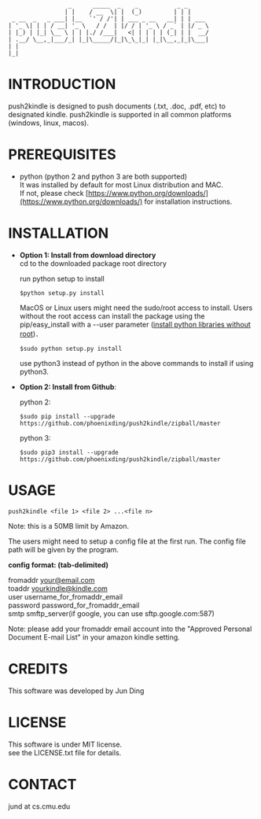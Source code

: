 ```
				 _      _____  _    _           _ _      
                | |    / __  \| |  (_)         | | |     
 _ __  _   _ ___| |__  `' / /'| | ___ _ __   __| | | ___ 
| '_ \| | | / __| '_ \   / /  | |/ / | '_ \ / _` | |/ _ \
| |_) | |_| \__ \ | | |./ /___|   <| | | | | (_| | |  __/
| .__/ \__,_|___/_| |_|\_____/|_|\_\_|_| |_|\__,_|_|\___|
| |                                                      
|_|                                                      
```
                                                                        
# INTRODUCTION 
push2kindle is designed to  push documents (.txt, .doc, .pdf, etc) to designated kindle. 
push2kindle is supported in all common platforms (windows, linux, macos).



# PREREQUISITES

* python (python 2 and python 3 are both supported)  
It was installed by default for most Linux distribution and MAC.  
If not, please check [https://www.python.org/downloads/](https://www.python.org/downloads/) for installation 
instructions. 

# INSTALLATION
  
* __Option 1: Install from download directory__   
	cd to the downloaded  package root directory

	run python setup to install   

	```shell
	$python setup.py install
	```
		
	MacOS or Linux users might need the sudo/root access to install. 
	Users without the root access can install the package using the pip/easy_install with a --user parameter ([install python libraries without root](https://stackoverflow.com/questions/7465445/how-to-install-python-modules-without-root-access))．
	 
	```shell  
	$sudo python setup.py install 
	```
	use python3 instead of python in the above commands to install if using python3. 
	
* __Option 2: Install from Github__:    

	python 2:  
	```shell
	$sudo pip install --upgrade https://github.com/phoenixding/push2kindle/zipball/master
	```
	python 3: 
	```shell
	$sudo pip3 install --upgrade https://github.com/phoenixding/push2kindle/zipball/master
	```
 
# USAGE

```
push2kindle <file 1> <file 2> ...<file n>
```

Note: this is a 50MB limit by Amazon.

The users might need to setup a config file at the first run. 
The config file path will be given by the program.


__config format: (tab-delimited)__  

fromaddr	your@email.com  
toaddr	yourkindle@kindle.com  
user	username_for_fromaddr_email  
password	password_for_fromaddr_email  
smtp	smftp_server(if google, you can use sftp.google.com:587)  

Note: please add your fromaddr email account into the "Approved Personal Document E-mail List" in your amazon kindle setting.
                   
# CREDITS
 
This software was developed by Jun Ding


# LICENSE 
 
This software is under MIT license.  
see the LICENSE.txt file for details. 


# CONTACT

jund  at cs.cmu.edu




                                 
                                 
                                 
                                 
                                 

                                                     
